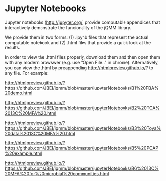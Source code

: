 # Jupyter Notebooks

Jupyter notebooks (http://jupyter.org/) provide computable appendices that interactively demonstrate the funcionality of the jQMM library.

We provide them in two forms: (1) .ipynb files that represent the actual computable notebook and (2) .html files that provide a quick look at the results. 

In order to view the .html files properly, download them and then open them with any modern browswer (e.g. use "Open File.." in chrome). Alternatively, you can view the .html by preappending http://htmlpreview.github.io/? to any file. For example:

http://htmlpreview.github.io/?https://github.com/JBEI/jqmm/blob/master/jupyterNotebooks/B1%20FBA%20demo.html

http://htmlpreview.github.io/?https://github.com/JBEI/jqmm/blob/master/jupyterNotebooks/B2%20TCA%2013C%20MFA%20.html

http://htmlpreview.github.io/?https://github.com/JBEI/jqmm/blob/master/jupyterNotebooks/B3%20Toya%20data%2013C%20MFA%20.html

http://htmlpreview.github.io/?https://github.com/JBEI/jqmm/blob/master/jupyterNotebooks/B5%20PCAP%20example.html

http://htmlpreview.github.io/?https://github.com/JBEI/jqmm/blob/master/jupyterNotebooks/B6%2013C%20MFA%20for%20microbial%20communities.html
